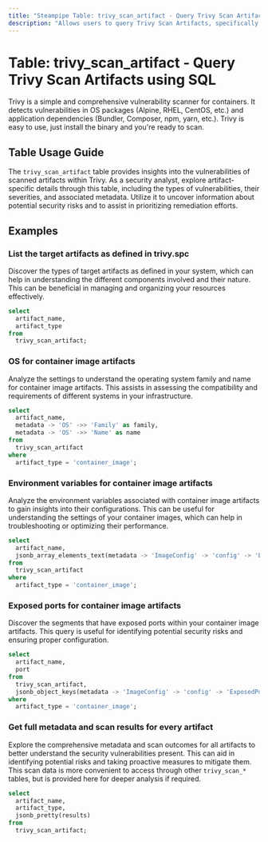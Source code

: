 ```yaml
---
title: "Steampipe Table: trivy_scan_artifact - Query Trivy Scan Artifacts using SQL"
description: "Allows users to query Trivy Scan Artifacts, specifically the vulnerabilities within the scanned artifacts, providing insights into potential security risks."
---
```


# Table: trivy_scan_artifact - Query Trivy Scan Artifacts using SQL

Trivy is a simple and comprehensive vulnerability scanner for containers. It detects vulnerabilities in OS packages (Alpine, RHEL, CentOS, etc.) and application dependencies (Bundler, Composer, npm, yarn, etc.). Trivy is easy to use, just install the binary and you're ready to scan.

## Table Usage Guide

The `trivy_scan_artifact` table provides insights into the vulnerabilities of scanned artifacts within Trivy. As a security analyst, explore artifact-specific details through this table, including the types of vulnerabilities, their severities, and associated metadata. Utilize it to uncover information about potential security risks and to assist in prioritizing remediation efforts.

## Examples

### List the target artifacts as defined in trivy.spc
Discover the types of target artifacts as defined in your system, which can help in understanding the different components involved and their nature. This can be beneficial in managing and organizing your resources effectively.

```sql
select
  artifact_name,
  artifact_type
from
  trivy_scan_artifact;
```

### OS for container image artifacts
Analyze the settings to understand the operating system family and name for container image artifacts. This assists in assessing the compatibility and requirements of different systems in your infrastructure.

```sql
select
  artifact_name,
  metadata -> 'OS' ->> 'Family' as family,
  metadata -> 'OS' ->> 'Name' as name
from
  trivy_scan_artifact
where
  artifact_type = 'container_image';
```

### Environment variables for container image artifacts
Analyze the environment variables associated with container image artifacts to gain insights into their configurations. This can be useful for understanding the settings of your container images, which can help in troubleshooting or optimizing their performance.

```sql
select
  artifact_name,
  jsonb_array_elements_text(metadata -> 'ImageConfig' -> 'config' -> 'Env') as env_var
from
  trivy_scan_artifact
where
  artifact_type = 'container_image';
```

### Exposed ports for container image artifacts
Discover the segments that have exposed ports within your container image artifacts. This query is useful for identifying potential security risks and ensuring proper configuration.

```sql
select
  artifact_name,
  port
from
  trivy_scan_artifact,
  jsonb_object_keys(metadata -> 'ImageConfig' -> 'config' -> 'ExposedPorts') as port
where
  artifact_type = 'container_image';
```

### Get full metadata and scan results for every artifact
Explore the comprehensive metadata and scan outcomes for all artifacts to better understand the security vulnerabilities present. This can aid in identifying potential risks and taking proactive measures to mitigate them.
This scan data is more convenient to access through other `trivy_scan_*`
tables, but is provided here for deeper analysis if required.


```sql
select
  artifact_name,
  artifact_type,
  jsonb_pretty(results)
from
  trivy_scan_artifact;
```